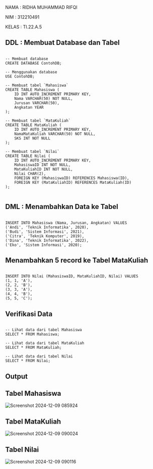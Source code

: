 NAMA   :  RIDHA MUHAMMAD RIFQI

NIM    :  312210491

KELAS  :  TI.22.A.5

## DDL : Membuat Database dan Tabel

```

-- Membuat database
CREATE DATABASE ContohDB;

-- Menggunakan database
USE ContohDB;

-- Membuat tabel `Mahasiswa`
CREATE TABLE Mahasiswa (
    ID INT AUTO_INCREMENT PRIMARY KEY,
    Nama VARCHAR(50) NOT NULL,
    Jurusan VARCHAR(50),
    Angkatan YEAR
);

-- Membuat tabel `MataKuliah`
CREATE TABLE MataKuliah (
    ID INT AUTO_INCREMENT PRIMARY KEY,
    NamaMataKuliah VARCHAR(50) NOT NULL,
    SKS INT NOT NULL
);

-- Membuat tabel `Nilai`
CREATE TABLE Nilai (
    ID INT AUTO_INCREMENT PRIMARY KEY,
    MahasiswaID INT NOT NULL,
    MataKuliahID INT NOT NULL,
    Nilai CHAR(2),
    FOREIGN KEY (MahasiswaID) REFERENCES Mahasiswa(ID),
    FOREIGN KEY (MataKuliahID) REFERENCES MataKuliah(ID)
);


```
## DML : Menambahkan Data ke Tabel
```

INSERT INTO Mahasiswa (Nama, Jurusan, Angkatan) VALUES
('Andi', 'Teknik Informatika', 2020),
('Budi', 'Sistem Informasi', 2021),
('Citra', 'Teknik Komputer', 2019),
('Dina', 'Teknik Informatika', 2022),
('Eko', 'Sistem Informasi', 2020);

```
## Menambahkan 5 record ke Tabel MataKuliah
```

INSERT INTO Nilai (MahasiswaID, MataKuliahID, Nilai) VALUES
(1, 1, 'A'),
(2, 2, 'B'),
(3, 3, 'A'),
(4, 4, 'B'),
(5, 5, 'C');

```
## Verifikasi Data
```

-- Lihat data dari tabel Mahasiswa
SELECT * FROM Mahasiswa;

-- Lihat data dari tabel MataKuliah
SELECT * FROM MataKuliah;

-- Lihat data dari tabel Nilai
SELECT * FROM Nilai;

```
## Output 

## Tabel Mahasiswa

![Screenshot 2024-12-09 085924](https://github.com/user-attachments/assets/931b9c30-aa11-4b9d-b270-a747abbf1bbf)

## Tabel MataKuliah

![Screenshot 2024-12-09 090024](https://github.com/user-attachments/assets/ede202b7-6bea-4926-b087-b7ea892c4827)

## Tabel Nilai

![Screenshot 2024-12-09 090116](https://github.com/user-attachments/assets/bcc74ec1-15ad-4915-827e-c3e00afccbf4)





